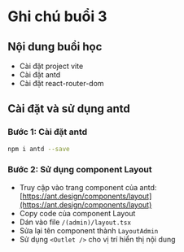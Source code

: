 # Ghi chú buổi 3

## Nội dung buổi học

-   Cài đặt project vite
-   Cài đặt antd
-   Cài đặt react-router-dom

## Cài đặt và sử dụng antd

### Bước 1: Cài đặt antd

```bash
npm i antd --save
```

### Bước 2: Sử dụng component Layout

-   Truy cập vào trang component của antd: [https://ant.design/components/layout](https://ant.design/components/layout)
-   Copy code của component Layout
-   Dán vào file `/(admin)/layout.tsx`
-   Sửa lại tên component thành `LayoutAdmin`
-   Sử dụng `<Outlet />` cho vị trí hiển thị nội dung

